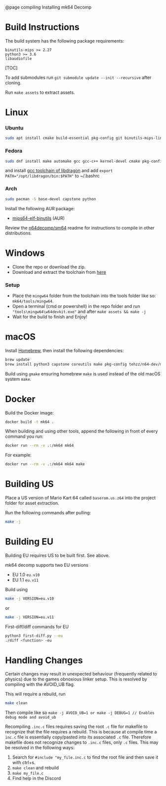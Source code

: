 @page compiling Installing mk64 Decomp
# Build Instructions
The build system has the following package requirements:

    binutils-mips >= 2.27
    python3 >= 3.6
    libaudiofile

[TOC]

To add submodules run `git submodule update --init --recursive` after cloning.

Run `make assets` to extract assets.

# Linux

### Ubuntu

```bash
sudo apt install cmake build-essential pkg-config git binutils-mips-linux-gnu python3 zlib1g-dev libaudiofile-dev libcapstone-dev
```

### Fedora

```bash
sudo dnf install make automake gcc gcc-c++ kernel-devel cmake pkg-config git python3 zlib-devel audiofile-devel capstone
```
and install [gcc toolchain of libdragon](https://github.com/DragonMinded/libdragon/releases/tag/toolchain-continuous-prerelease) and add `export PATH="/opt/libdragon/bin:$PATH"` to ~/.bashrc

### Arch

```bash
sudo pacman -S base-devel capstone python
```
Install the following AUR package:
* [mips64-elf-binutils](https://aur.archlinux.org/packages/mips64-elf-binutils) (AUR)

Review the [n64decomp/sm64](https://github.com/n64decomp/sm64) readme for instructions to compile in other distributions.

# Windows

- Clone the repo or download the zip.
- Download and extract the toolchain from [here](https://github.com/coco875/mk64-tools/releases/download/v0.0.8/mips-tools-chain-windows.zip)

### Setup
- Place the `mingw64` folder from the toolchain into the tools folder like so: `mk64/tools/mingw64`.
- Open a terminal (cmd or powershell) in the repo folder and run `"tools\mingw64\w64devkit.exe"` and after `make assets && make -j`
- Wait for the build to finish and Enjoy!

# macOS

Install [Homebrew](https://brew.sh), then install the following dependencies:
```bash
brew update
brew install python3 capstone coreutils make pkg-config tehzz/n64-dev/mips64-elf-binutils
```

Build using `gmake` ensuring homebrew `make` is used instead of the old macOS system `make`.

# Docker

Build the Docker image:
```bash
docker build -t mk64 .
```

When building and using other tools, append the following in front of every command you run:
```bash
docker run --rm -v .:/mk64 mk64
```

For example:
```bash
docker run --rm -v .:/mk64 mk64 make
```

# Building US

Place a US version of Mario Kart 64 called `baserom.us.z64` into the project folder for asset extraction.

Run the following commands after pulling:
```bash
make -j
```

# Building EU

Building EU requires US to be built first. See above.

mk64 decomp supports two EU versions
* EU 1.0 `eu.v10`
* EU 1.1 `eu.v11`

Build using
```bash
make -j VERSION=eu.v10
```
or
```bash
make -j VERSION=eu.v11
```

First-diff/diff commands for EU
```bash
python3 first-diff.py --eu
./diff <function> -eu
```

# Handling Changes
Certain changes may result in unexpected behaviour (frequently related to physics) due to the games obnoxious linker setup. This is resolved by compiling with the AVOID_UB flag.

This will require a rebuild, run
```bash
make clean
```

Then compile like so
``
make -j AVOID_UB=1
or
make -j DEBUG=1 // Enables debug mode and avoid_ub
``

Recompiling `.inc.c` files requires saving the root `.c` file for makefile to recognize that the file requires a rebuild. This is because at compile time a `inc.c` file is essentially copy/pasted into its associated `.c` file. Therefore makefile does not recognize changes to `.inc.c` files, only `.c` files. This may be resolved in the following ways:
1) Search for `#include "my_file.inc.c` to find the root file and then save it with ctrl+s.
2) `make clean` and rebuild
3) `make my_file.c`
4) Find help in the Discord


